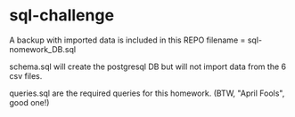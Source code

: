 # sql-challenge

A backup with imported data is included in this REPO filename = sql-nomework_DB.sql

schema.sql will create the postgresql DB but will not import data from the 6 csv files. 

queries.sql are the required queries for this homework. (BTW, "April Fools", good one!)
